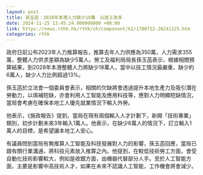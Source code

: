 ```yaml
---
layout: post
title: 孫玉菡︰2028年本港人力缺少18萬　以技工為多
date: 2024-11-25 13:45:24.000000000 +08:00
link: https://news.rthk.hk/rthk/ch/component/k2/1780712-20241125.htm
categories: rthk
---
```


政府日前公布2023年人力推算報告，推算去年人力供應為350萬，人力需求355萬，整體人力供求差額為缺少5萬人。勞工及福利局局長孫玉菡表示，根據相關預算結果，到2028年本港整體人力將缺少18萬人，當中以技工情況最嚴重，缺少約6萬人，缺少人力比例超過13%。

孫玉菡於立法會一個委員會表示，相關的欠缺將會透過提升本地生產力及吸引潛在勞動力，以填補短缺，亦會利用人工智能及應用科技等，應對人力明顯短缺情況，當局會考慮在確保本地工人優先就業情況下輸入外勞。

他表示，《施政報告》提到，當局在現有兩個輸入人才計劃下，新開「技術專業」類別，初步計劃未來3年輸入1萬人。他表示，在缺少6萬人的情況下，訂立輸入1萬人的目標，是希望讓本地工人安心。

有議員問到當局有無推算人工智能及科技發展對人力的影響，孫玉菡回應，當局已跟有關行業溝通，將科技元素放入推算之內。他提到，在較低技術勞工方面，會受自動化技術影響較大，例如是收銀方面，由機器代替部分人手。至於人工智能方面，主要是影響中高技術人才，如果在未來不認識人工智能，工作機會將會減少。
